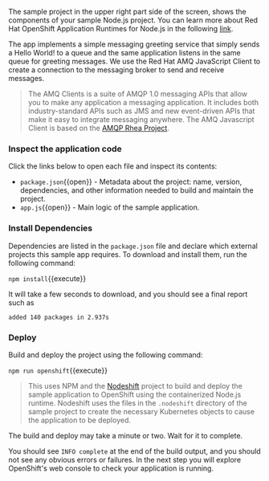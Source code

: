 The sample project in the upper right part side of the screen, shows the components of your sample Node.js project. You can learn more about Red Hat OpenShift Application Runtimes for Node.js in the following [link](https://learn.openshift.com/middleware/rhoar-getting-started-nodejs/).

The app implements a simple messaging greeting service that simply sends a Hello World! to a queue and the same application listens in the same queue for greeting messages. We use the Red Hat AMQ JavaScript Client to create a connection to the messaging broker to send and receive messages.

> The AMQ Clients is a suite of AMQP 1.0 messaging APIs that allow you to make any application a messaging application. It includes both industry-standard APIs such as JMS and new event-driven APIs that make it easy to integrate messaging anywhere. The AMQ Javascript Client is based on the [AMQP Rhea Project](https://github.com/amqp/rhea).

### Inspect the application code

Click the links below to open each file and inspect its contents:

* `package.json`{{open}} - Metadata about the project: name, version, dependencies, and other information needed to build and maintain the project.
* `app.js`{{open}} - Main logic of the sample application.

### Install Dependencies

Dependencies are listed in the `package.json` file and declare which external projects this sample app requires.
To download and install them, run the following command:

``npm install``{{execute}}

It will take a few seconds to download, and you should see a final report such as 

```
added 140 packages in 2.937s
```

### Deploy

Build and deploy the project using the following command:

```npm run openshift```{{execute}}

> This uses NPM and the [Nodeshift](https://github.com/bucharest-gold/nodeshift) project to build and deploy the sample
application to OpenShift using the containerized Node.js runtime. Nodeshift uses the files in the `.nodeshift`
directory of the sample project to create the necessary Kubernetes objects to cause the application to be deployed.

The build and deploy may take a minute or two. Wait for it to complete. 

You should see `INFO complete` at the end of the build output, and you should not see any obvious errors or failures. In the next step you will explore OpenShift's web console to check your application is running.